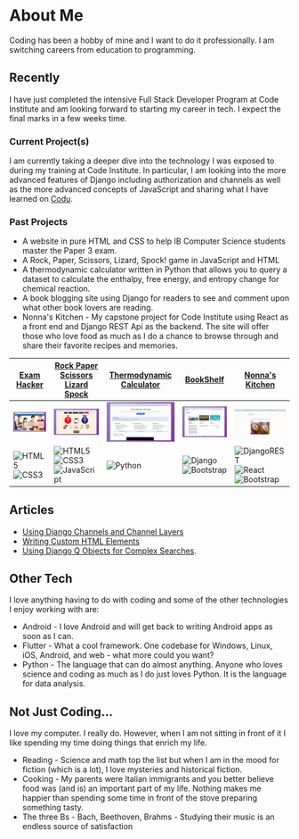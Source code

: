 # About Me
Coding has been a hobby of mine and I want to do it professionally. I am switching careers from education to programming.

## Recently
I have just completed the intensive Full Stack Developer Program at Code Institute and am looking forward to starting my career in tech. I expect the final marks in a few weeks time.

### Current Project(s)
I am currently taking a deeper dive into the technology I was exposed to during my training at Code Institute. In particular, I am looking into the more advanced features of Django including authorization and channels as well as the more advanced concepts of JavaScript and sharing what I have learned on [Codu](https://www.codu.co/). 

### Past Projects
+ A website in pure HTML and CSS to help IB Computer Science students master the Paper 3 exam.
+ A Rock, Paper, Scissors, Lizard, Spock! game in JavaScript and HTML
+ A thermodynamic calculator written in Python that allows you to query a dataset to calculate the enthalpy, free energy, and entropy change for chemical reaction.
+ A book blogging site using Django for readers to see and comment upon what other book lovers are reading.
+ Nonna's Kitchen - My capstone project for Code Institute using React as a front end and Django REST Api as the backend. The site will offer those who love food as much as I do a chance to browse through and share their favorite recipes and memories.

|[Exam Hacker](https://tony-albanese.github.io/ci-project-1/)|[Rock Paper Scissors Lizard Spock](https://tony-albanese.github.io/ci-project-2/game.html)|[Thermodynamic Calculator](https://tony-albanese.github.io/chem-calc-landing-page/)|[BookShelf](https://ci-project-4-bookshelf.herokuapp.com/accounts/login/)|[Nonna's Kitchen](https://github.com/tony-albanese/nonnas-kitchen) |
|---|---|---|---|---|
|![Exam Hacker](assets/ci-project-shots/p1-mockup.jpeg)  |![Rock Paper Scissors Lizard Spock](assets/ci-project-shots/p2-mockup.jpeg) | ![Thermodynamic Caluclator](assets/ci-project-shots/p3-mockup.jpeg) |![BookShelf](assets/ci-project-shots/p4-mockup.jpeg)|![Nonna's Kithen](assets/ci-project-shots/p5-mockup.png)|
|![HTML5](https://img.shields.io/badge/html5-%23E34F26.svg?style=for-the-badge&logo=html5&logoColor=white) ![CSS3](https://img.shields.io/badge/css3-%231572B6.svg?style=for-the-badge&logo=css3&logoColor=white) |![HTML5](https://img.shields.io/badge/html5-%23E34F26.svg?style=for-the-badge&logo=html5&logoColor=white) ![CSS3](https://img.shields.io/badge/css3-%231572B6.svg?style=for-the-badge&logo=css3&logoColor=white) ![JavaScript](https://img.shields.io/badge/javascript-%23323330.svg?style=for-the-badge&logo=javascript&logoColor=%23F7DF1E)|![Python](https://img.shields.io/badge/python-3670A0?style=for-the-badge&logo=python&logoColor=ffdd54)|![Django](https://img.shields.io/badge/django-%23092E20.svg?style=for-the-badge&logo=django&logoColor=white) ![Bootstrap](https://img.shields.io/badge/bootstrap-%23563D7C.svg?style=for-the-badge&logo=bootstrap&logoColor=white)|	![DjangoREST](https://img.shields.io/badge/DJANGO-REST-ff1709?style=for-the-badge&logo=django&logoColor=white&color=ff1709&labelColor=gray) 	![React](https://img.shields.io/badge/react-%2320232a.svg?style=for-the-badge&logo=react&logoColor=%2361DAFB)  ![Bootstrap](https://img.shields.io/badge/bootstrap-%23563D7C.svg?style=for-the-badge&logo=bootstrap&logoColor=white)|

## Articles
+ [Using Django Channels and Channel Layers](https://www.codu.co/articles/using-django-channels-and-channel-layers-b9ox6wvd)
+ [Writing Custom HTML Elements](https://www.codu.co/articles/writing-custom-html-elements-mxwqnlgc)
+ [Using Django Q Objects for Complex Searches](https://www.codu.co/articles/using-q-objects-for-complex-searches-6vk9rl78).

## Other Tech
I love anything having to do with coding and some of the other technologies I enjoy working with are:
+ Android - I love Android and will get back to writing Android apps as soon as I can.
+ Flutter - What a cool framework. One codebase for Windows, Linux, iOS, Android, and web - what more could you want?
+ Python - The language that can do almost anything. Anyone who loves science and coding as much as I do just loves Python. It is the language for data analysis.


## Not Just Coding...
I love my computer. I really do. However, when I am not sitting in front of it I like spending my time doing things that enrich my life.

+ Reading - Science and math top the list but when I am in the mood for fiction (which is a lot), I love mysteries and historical fiction.
+ Cooking - My parents were Italian immigrants and you better believe food was (and is) an important part of my life. Nothing makes me happier than spending some time in front of the stove preparing something tasty.
+ The three Bs - Bach, Beethoven, Brahms - Studying their music is an endless source of satisfaction



<!--
**tony-albanese/tony-albanese** is a ✨ _special_ ✨ repository because its `README.md` (this file) appears on your GitHub profile.

Here are some ideas to get you started:

- 🔭 I’m currently working on ...
- 🌱 I’m currently learning ...
- 👯 I’m looking to collaborate on ...
- 🤔 I’m looking for help with ...
- 💬 Ask me about ...
- 📫 How to reach me: ...
- 😄 Pronouns: ...
- ⚡ Fun fact: ...
-->
